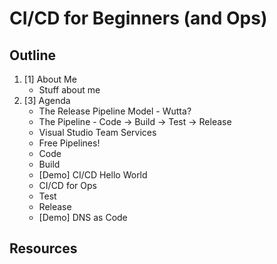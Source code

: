 # CI/CD for Beginners (and Ops)

## Outline

1. [1] About Me
    * Stuff about me
2. [3] Agenda
    * The Release Pipeline Model - Wutta?
    * The Pipeline - Code -> Build -> Test -> Release
    * Visual Studio Team Services
    * Free Pipelines!
    * Code
    * Build
    * [Demo] CI/CD Hello World
    * CI/CD for Ops
    * Test
    * Release
    * [Demo] DNS as Code

## Resources
